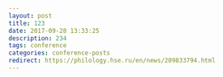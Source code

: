 ```yaml
---
layout: post
title: 123
date: 2017-09-28 13:33:25
description: 234
tags: conference
categories: conference-posts
redirect: https://philology.hse.ru/en/news/209833794.html
---
```

